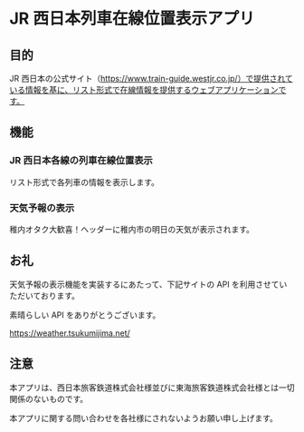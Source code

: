 # JR 西日本列車在線位置表示アプリ

## 目的

JR 西日本の公式サイト（https://www.train-guide.westjr.co.jp/）で提供されている情報を基に、リスト形式で在線情報を提供するウェブアプリケーションです。

## 機能

### JR 西日本各線の列車在線位置表示

リスト形式で各列車の情報を表示します。

### 天気予報の表示

稚内オタク大歓喜！ヘッダーに稚内市の明日の天気が表示されます。

## お礼

天気予報の表示機能を実装するにあたって、下記サイトの API を利用させていただいております。

素晴らしい API をありがとうございます。

https://weather.tsukumijima.net/

## 注意

本アプリは、西日本旅客鉄道株式会社様並びに東海旅客鉄道株式会社様とは一切関係のないものです。

本アプリに関する問い合わせを各社様にされないようお願い申し上げます。
